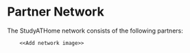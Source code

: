 # Partner Network

The StudyATHome network consists of the following partners:

        <<Add network image>>
